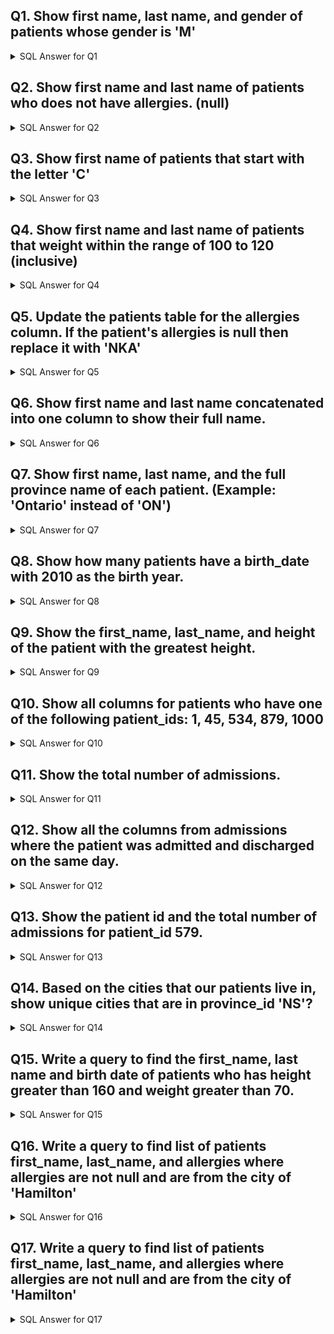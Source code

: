 ## Q1. Show first name, last name, and gender of patients whose gender is 'M'

<details>
<summary> SQL Answer for Q1 </summary>

```sql
SELECT first_name, last_name, gender 
FROM patients 
where gender = 'M';
```

</details>

## Q2. Show first name and last name of patients who does not have allergies. (null)

<details>
<summary> SQL Answer for Q2 </summary>

```sql
SELECT first_name, last_name
FROM patients 
WHERE allergies IS NULL;
```

</details>

## Q3. Show first name of patients that start with the letter 'C'

<details>
<summary> SQL Answer for Q3 </summary>

```sql
SELECT first_name
FROM patients 
WHERE first_name LIKE 'C%';
```

</details>

## Q4. Show first name and last name of patients that weight within the range of 100 to 120 (inclusive)

<details>
<summary> SQL Answer for Q4 </summary>

```sql
SELECT first_name, last_name
FROM patients 
WHERE weight BETWEEN 100 AND 120;
```

</details>

## Q5. Update the patients table for the allergies column. If the patient's allergies is null then replace it with 'NKA'

<details>
<summary> SQL Answer for Q5 </summary>

```sql
UPDATE patients
SET allergies = 'NKA'
WHERE allergies IS NULL;
```

</details>

## Q6. Show first name and last name concatenated into one column to show their full name. 

<details>
<summary> SQL Answer for Q6 </summary>

```sql
SELECT CONCAT(first_name, " ", last_name) AS full_name
FROM patients;
```

</details>

## Q7. Show first name, last name, and the full province name of each patient. (Example: 'Ontario' instead of 'ON')

<details>
<summary> SQL Answer for Q7</summary>

```sql
SELECT first_name, last_name, province_name
FROM patients JOIN province_names
ON patients.province_id = province_names.province_id;
```

</details>

## Q8. Show how many patients have a birth_date with 2010 as the birth year.

<details>
<summary> SQL Answer for Q8</summary>

```sql
SELECT COUNT(*) 
FROM patients
WHERE YEAR(birth_date) = 2010;
```

</details>

## Q9. Show the first_name, last_name, and height of the patient with the greatest height.

<details>
<summary> SQL Answer for Q9</summary>

```sql
SELECT first_name, last_name, height 
FROM patients
WHERE height = (SELECT MAX(height) FROM patients);
```

</details>

## Q10. Show all columns for patients who have one of the following patient_ids: 1, 45, 534, 879, 1000

<details>
<summary> SQL Answer for Q10</summary>

```sql
SELECT * FROM patients
WHERE patient_id IN (1, 45, 534, 879, 1000);
```

</details>

## Q11. Show the total number of admissions.

<details>
<summary> SQL Answer for Q11</summary>

```sql
SELECT COUNT(*) FROM admissions;
```

</details>

## Q12. Show all the columns from admissions where the patient was admitted and discharged on the same day.

<details>
<summary> SQL Answer for Q12</summary>

```sql
SELECT * FROM admissions
WHERE admission_date = discharge_date;
```

</details>

## Q13. Show the patient id and the total number of admissions for patient_id 579.

<details>
<summary> SQL Answer for Q13</summary>

```sql
SELECT patient_id, COUNT(*)
FROM admissions
WHERE patient_id = 579;
```

</details>

## Q14. Based on the cities that our patients live in, show unique cities that are in province_id 'NS'?

<details>
<summary> SQL Answer for Q14</summary>

```sql
SELECT distinct(city)
FROM patients 
WHERE province_id = 'NS';
```

</details>

## Q15. Write a query to find the first_name, last name and birth date of patients who has height greater than 160 and weight greater than 70.

<details>
<summary> SQL Answer for Q15</summary>

```sql
SELECT first_name, last_name, birth_date
FROM patients 
WHERE height > 160 AND weight > 70;
```

</details>

## Q16. Write a query to find list of patients first_name, last_name, and allergies where allergies are not null and are from the city of 'Hamilton'

<details>
<summary> SQL Answer for Q16</summary>

```sql
SELECT first_name, last_name, allergies
FROM patients
WHERE allergies IS NOT NULL
AND city = 'Hamilton';
```

</details>

## Q17. Write a query to find list of patients first_name, last_name, and allergies where allergies are not null and are from the city of 'Hamilton'

<details>
<summary> SQL Answer for Q17</summary>

```sql
SELECT first_name, last_name, allergies
FROM patients
WHERE allergies IS NOT NULL
AND city = 'Hamilton';
```

</details>